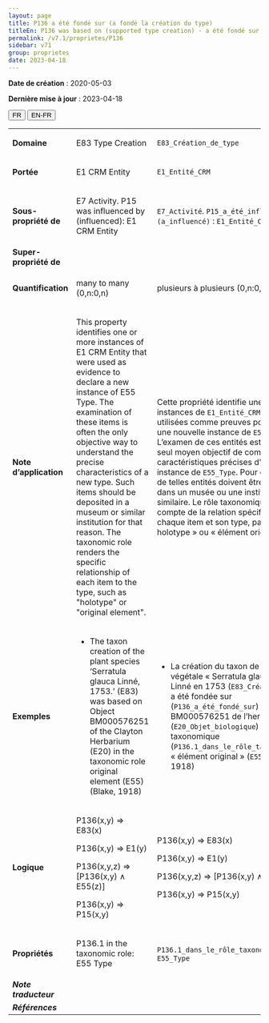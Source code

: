 ```yaml
---
layout: page
title: P136 a été fondé sur (a fondé la création du type)
titleEn: P136 was based on (supported type creation) - a été fondé sur (a fondé la création du type)
permalink: /v7.1/proprietes/P136
sidebar: v71
group: proprietes
date: 2023-04-18
---
```


**Date de création** : 2020-05-03

**Dernière mise à jour** : 2023-04-18

<div class="lang-buttons">
  <button id="fr" class="activate">FR</button>
  <button id="en-fr">EN-FR</button>
</div>

<table>
<tbody>
<tr>
<td><strong>Domaine</strong></td>
<td class="en">
<p>E83 Type Creation</p>
</td>
<td>
<p><code class="language-plaintext highlighter-rouge">E83_Création_de_type</code></p>
</td>
</tr>
<tr>
<td><strong>Portée</strong></td>
<td class="en">
<p>E1 CRM Entity</p>
</td>
<td>
<p><code class="language-plaintext highlighter-rouge">E1_Entité_CRM</code></p>
</td>
</tr>
<tr>
<td><strong>Sous-propriété de</strong></td>
<td class="en">
<p>E7 Activity. P15 was influenced by (influenced): E1 CRM Entity</p>
</td>
<td>
<p><code class="language-plaintext highlighter-rouge">E7_Activité</code>. <code class="language-plaintext highlighter-rouge">P15_a_été_influencé_par (a_influencé)</code> : <code class="language-plaintext highlighter-rouge">E1_Entité_CRM</code> </p>
</td>
</tr>
<tr>
<td><strong>Super-propriété de</strong></td>
<td class="en">
</td>
<td>
</td>
</tr>
<tr>
<td><strong>Quantification</strong></td>
<td class="en">
<p>many to many (0,n:0,n)</p>
</td>
<td>
<p>plusieurs à plusieurs (0,n:0,n)</p>
</td>
</tr>
<tr>
<td><strong>Note d’application</strong></td>
<td class="en">
<p>This property identifies one or more instances of E1 CRM Entity that were used as evidence to declare a new instance of E55 Type. The examination of these items is often the only objective way to understand the precise characteristics of a new type. Such items should be deposited in a museum or similar institution for that reason. The taxonomic role renders the specific relationship of each item to the type, such as "holotype" or "original element".</p>
</td>
<td>
<p>Cette propriété identifie une ou plusieurs instances de <code class="language-plaintext highlighter-rouge">E1_Entité_CRM</code> qui ont été utilisées comme preuves pour déclarer une nouvelle instance de <code class="language-plaintext highlighter-rouge">E55_Type</code>. L’examen de ces entités est souvent le seul moyen objectif de comprendre les caractéristiques précises d’une nouvelle instance de <code class="language-plaintext highlighter-rouge">E55_Type</code>. Pour cette raison, de telles entités doivent être déposées dans un musée ou une institution similaire. Le rôle taxonomique rend compte de la relation spécifique entre chaque item et son type, par exemple « holotype » ou « élément original ».</p>
</td>
</tr>
<tr>
<td><strong>Exemples</strong></td>
<td class="en">
<ul>
<li><p>The taxon creation of the plant species ‘Serratula glauca Linné, 1753.’ (E83) was based on Object BM000576251 of the Clayton Herbarium (E20) in the taxonomic role original element (E55) (Blake, 1918)</p>
</li>
</ul>
</td>
<td>
<ul>
<li><p>La création du taxon de l’espèce végétale « Serratula glauca » par Linné en 1753 (<code class="language-plaintext highlighter-rouge">E83_Création_de_type</code>) a été fondée sur (<code class="language-plaintext highlighter-rouge">P136_a_été_fondé_sur</code>) l’objet BM000576251 de l’herbier Clayton (<code class="language-plaintext highlighter-rouge">E20_Objet_biologique</code>) dans le rôle taxonomique (<code class="language-plaintext highlighter-rouge">P136.1_dans_le_rôle_taxonomique_de</code>) « élément original » (<code class="language-plaintext highlighter-rouge">E55_Type</code>) (Blake, 1918)</p>
</li>
</ul>
</td>
</tr>
<tr>
<td><strong>Logique</strong></td>
<td class="en">
<p>P136(x,y) ⇒ E83(x)</p>
<p>P136(x,y) ⇒ E1(y)</p>
<p>P136(x,y,z) ⇒ [P136(x,y) ∧ E55(z)]</p>
<p>P136(x,y) ⇒ P15(x,y)</p>
</td>
<td>
<p>P136(x,y) ⇒ E83(x)</p>
<p>P136(x,y) ⇒ E1(y)</p>
<p>P136(x,y,z) ⇒ [P136(x,y) ∧ E55(z)]</p>
<p>P136(x,y) ⇒ P15(x,y)</p>
</td>
</tr>
<tr>
<td><strong>Propriétés</strong></td>
<td class="en">
<p>P136.1 in the taxonomic role: E55 Type</p>
</td>
<td>
<p><code class="language-plaintext highlighter-rouge">P136.1_dans_le_rôle_taxonomique_de</code> : <code class="language-plaintext highlighter-rouge">E55_Type</code></p>
</td>
</tr>
<tr>
<td><strong><em>Note traducteur</em></strong></td>
<td colspan="2">
</td>
</tr>
<tr>
<td><strong><em>Références</em></strong></td>
<td colspan="2">
<p><em></em></p>
</td>
</tr>
</tbody>
</table>

				